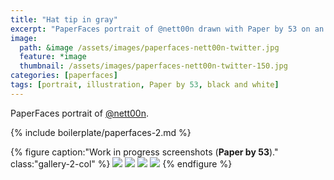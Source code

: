 ```yaml
---
title: "Hat tip in gray"
excerpt: "PaperFaces portrait of @nett00n drawn with Paper by 53 on an iPad."
image: 
  path: &image /assets/images/paperfaces-nett00n-twitter.jpg 
  feature: *image
  thumbnail: /assets/images/paperfaces-nett00n-twitter-150.jpg
categories: [paperfaces]
tags: [portrait, illustration, Paper by 53, black and white]
---
```


PaperFaces portrait of [@nett00n](https://twitter.com/Tnett00n).

{% include boilerplate/paperfaces-2.md %}

{% figure caption:"Work in progress screenshots (**Paper by 53**)." class:"gallery-2-col" %}
[![](/assets/images/paperfaces-nett00n-process-1-600.jpg)](/assets/images/paperfaces-nett00n-process-1-lg.jpg)
[![](/assets/images/paperfaces-nett00n-process-2-600.jpg)](/assets/images/paperfaces-nett00n-process-2-lg.jpg)
[![](/assets/images/paperfaces-nett00n-process-3-600.jpg)](/assets/images/paperfaces-nett00n-process-3-lg.jpg)
[![](/assets/images/paperfaces-nett00n-process-4-600.jpg)](/assets/images/paperfaces-nett00n-process-4-lg.jpg)
{% endfigure %}
